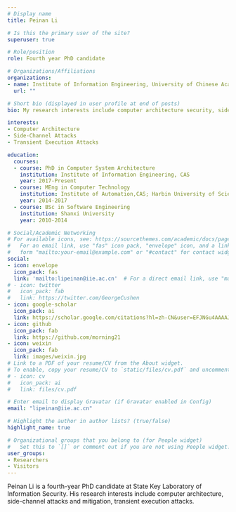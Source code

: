 ```yaml
---
# Display name
title: Peinan Li

# Is this the primary user of the site?
superuser: true

# Role/position
role: Fourth year PhD candidate

# Organizations/Affiliations
organizations:
- name: Institute of Information Engineering, University of Chinese Academy of Sciences
  url: ""

# Short bio (displayed in user profile at end of posts)
bio: My research interests include computer architecture security, side-channel attacks and defenses.

interests:
- Computer Architecture
- Side-Channel Attacks
- Transient Execution Attacks

education:
  courses:
  - course: PhD in Computer System Architecture
    institution: Institute of Information Engineering, CAS
    year: 2017-Present
  - course: MEng in Computer Technology
    institution: Institute of Automation,CAS; Harbin University of Science and Technology
    year: 2014-2017
  - course: BSc in Software Engineering
    institution: Shanxi University
    year: 2010-2014

# Social/Academic Networking
# For available icons, see: https://sourcethemes.com/academic/docs/page-builder/#icons
#   For an email link, use "fas" icon pack, "envelope" icon, and a link in the
#   form "mailto:your-email@example.com" or "#contact" for contact widget.
social:
- icon: envelope
  icon_pack: fas
  link: 'mailto:lipeinan@iie.ac.cn'  # For a direct email link, use "mailto:test@example.org".
# - icon: twitter
#   icon_pack: fab
#   link: https://twitter.com/GeorgeCushen
- icon: google-scholar
  icon_pack: ai
  link: https://scholar.google.com/citations?hl=zh-CN&user=EFJNGu4AAAAJ
- icon: github
  icon_pack: fab
  link: https://github.com/morning21
- icon: weixin
  icon_pack: fab
  link: images/weixin.jpg
# Link to a PDF of your resume/CV from the About widget.
# To enable, copy your resume/CV to `static/files/cv.pdf` and uncomment the lines below.
# - icon: cv
#   icon_pack: ai
#   link: files/cv.pdf

# Enter email to display Gravatar (if Gravatar enabled in Config)
email: "lipeinan@iie.ac.cn"

# Highlight the author in author lists? (true/false)
highlight_name: true

# Organizational groups that you belong to (for People widget)
#   Set this to `[]` or comment out if you are not using People widget.
user_groups:
- Researchers
- Visitors
---
```


Peinan Li is a fourth-year PhD candidate at State Key Laboratory of Information Security. His research interests include computer architecture, side-channel attacks and mitigation, transient execution attacks.
